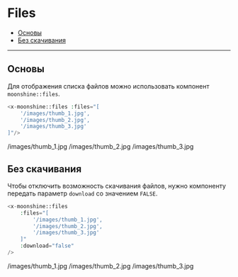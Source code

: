# Files

- [Основы](#basics)
- [Без скачивания](#no-download)

---

<a name="basics"></a>
## Основы

Для отображения списка файлов можно использовать компонент `moonshine::files`.

```php
<x-moonshine::files :files="[
    '/images/thumb_1.jpg',
    '/images/thumb_2.jpg',
    '/images/thumb_3.jpg'
]"/>
```

/images/thumb_1.jpg
/images/thumb_2.jpg
/images/thumb_3.jpg

<a name="no-download"></a>
## Без скачивания

Чтобы отключить возможность скачивания файлов, нужно компоненту передать параметр `download` со значением `FALSE`.

```php
<x-moonshine::files
    :files="[
        '/images/thumb_1.jpg',
        '/images/thumb_2.jpg',
        '/images/thumb_3.jpg'
    ]"
    :download="false"
/>
```

/images/thumb_1.jpg
/images/thumb_2.jpg
/images/thumb_3.jpg
